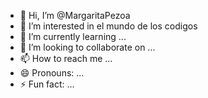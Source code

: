 - 👋 Hi, I’m @MargaritaPezoa
- 👀 I’m interested in el mundo de los codigos 
- 🌱 I’m currently learning ...
- 💞️ I’m looking to collaborate on ...
- 📫 How to reach me ...
- 😄 Pronouns: ...
- ⚡ Fun fact: ...

<!---
MargaritaPezoa/MargaritaPezoa is a ✨ special ✨ repository because its `README.md` (this file) appears on your GitHub profile.
You can click the Preview link to take a look at your changes.
--->

